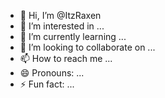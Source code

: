 - 👋 Hi, I’m @ItzRaxen
- 👀 I’m interested in ...
- 🌱 I’m currently learning ...
- 💞️ I’m looking to collaborate on ...
- 📫 How to reach me ...
- 😄 Pronouns: ...
- ⚡ Fun fact: ...

<!---
ItzRaxen/ItzRaxen is a ✨ special ✨ repository because its `README.md` (this file) appears on your GitHub profile.
You can click the Preview link to take a look at your changes.
--->
